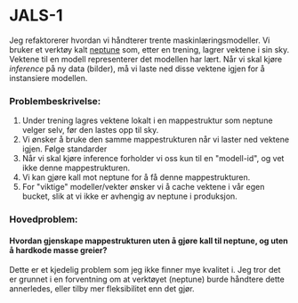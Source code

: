# JALS-1

Jeg refaktorerer hvordan vi håndterer trente maskinlæringsmodeller. Vi bruker et verktøy kalt [neptune](https://neptune.ai/) som, etter en trening, lagrer vektene i sin sky. Vektene til en modell representerer det modellen har lært. Når vi skal kjøre _inference_ på ny data (bilder), må vi laste ned disse vektene igjen for å instansiere modellen.

### Problembeskrivelse:

1. Under trening lagres vektene lokalt i en mappestruktur som neptune velger selv, før den lastes opp til sky.
2. Vi ønsker å bruke den samme mappestrukturen når vi laster ned vektene igjen. Følge standarder
3. Når vi skal kjøre inference forholder vi oss kun til en "modell-id", og vet ikke denne mappestrukturen.
4. Vi kan gjøre kall mot neptune for å få denne mappestrukturen.
5. For "viktige" modeller/vekter ønsker vi å cache vektene i vår egen bucket, slik at vi ikke er avhengig av neptune i produksjon.

### Hovedproblem:

#### Hvordan gjenskape mappestrukturen uten å gjøre kall til neptune, og uten å hardkode masse greier?

Dette er et kjedelig problem som jeg ikke finner mye kvalitet i. Jeg tror det er grunnet i en forventning om at verktøyet (neptune) burde håndtere dette annerledes, eller tilby mer fleksibilitet enn det gjør.
